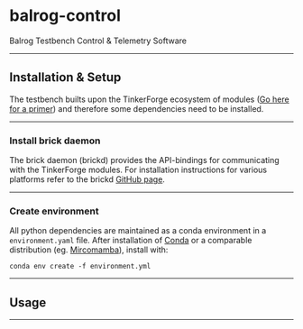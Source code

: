 # balrog-control
Balrog Testbench Control &amp; Telemetry Software

---

## Installation & Setup

The testbench builts upon the TinkerForge ecosystem of modules ([Go here for a primer](https://www.tinkerforge.com/en/doc/Primer.html)) and therefore some dependencies need to be installed. 

---

### Install brick daemon 

The brick daemon (brickd) provides the API-bindings for communicating with the TinkerForge modules. For installation instructions for various platforms refer to the brickd [GitHub page](https://github.com/Tinkerforge/brickd). 

---

### Create environment 

All python dependencies are maintained as a conda environment in a `environment.yaml` file. After installation of [Conda](https://conda.org/) or a comparable distribution (eg. [Mircomamba](https://mamba.readthedocs.io/en/latest/installation/micromamba-installation.html)), install with:

```
conda env create -f environment.yml
```

---

## Usage

--- 


